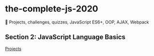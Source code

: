 # the-complete-js-2020
:beer: Projects, challenges, quizzes, JavaScript ES6+, OOP, AJAX, Webpack

## Section 2: JavaScript Language Basics

[Projects](./2-js-basics)

